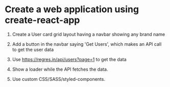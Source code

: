 # Create a web application using create-react-app

1. Create a User card grid layout having a navbar showing any brand name

2. Add a button in the navbar saying 'Get Users', which makes an API call to get the user data

3. Use https://regres.in/api/users?page=1 to get the data

4. Show a loader while the API fetches the data.

5. Use custom CSS/SASS/styled-components.
